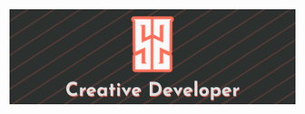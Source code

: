 <div align='center'>
<img src='https://github.com/1Sami1/1Sami1/blob/main/assets/github-banner.png'></img>
</div>


